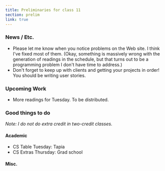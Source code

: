 ```yaml
---
title: Preliminaries for class 11
section: prelim
link: true
---
```

### News / Etc.

* Please let me know when you notice problems on the Web site.  I think 
  I've fixed most of them.  (Okay, something is massively wrong with the
  generation of readings in the schedule, but that turns out to be a programming
  problem I don't have time to address.)
* Don't forget to keep up with clients and getting your projects in order!
  You should be writing user stories.

### Upcoming Work

* More readings for Tuesday.  To be distributed.

### Good things to do

_Note: I do not do extra credit in two-credit classes._

#### Academic

* CS Table Tuesday: Tapia
* CS Extras Thursday: Grad school

#### Misc.

